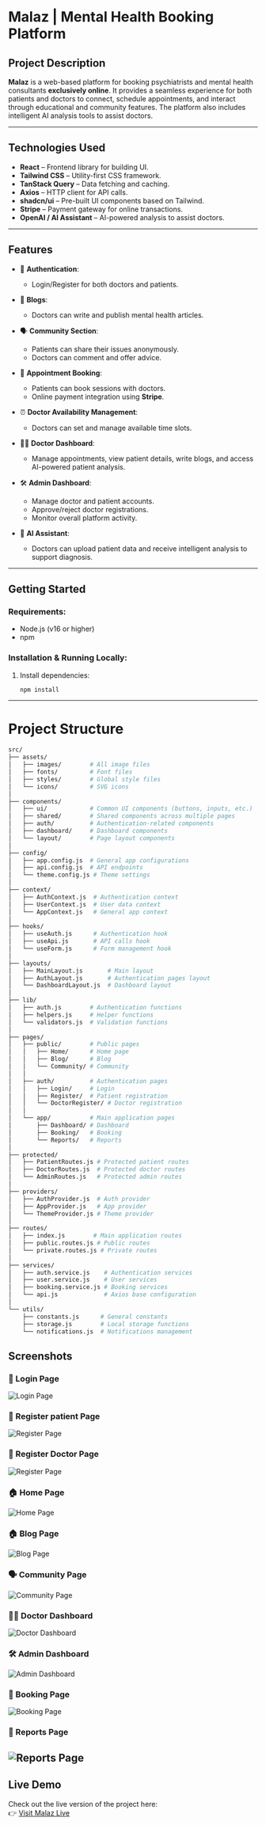 # Malaz | Mental Health Booking Platform

## Project Description

**Malaz** is a web-based platform for booking psychiatrists and mental health consultants **exclusively online**. It provides a seamless experience for both patients and doctors to connect, schedule appointments, and interact through educational and community features. The platform also includes intelligent AI analysis tools to assist doctors.

---

## Technologies Used

- **React** – Frontend library for building UI.
- **Tailwind CSS** – Utility-first CSS framework.
- **TanStack Query** – Data fetching and caching.
- **Axios** – HTTP client for API calls.
- **shadcn/ui** – Pre-built UI components based on Tailwind.
- **Stripe** – Payment gateway for online transactions.
- **OpenAI / AI Assistant** – AI-powered analysis to assist doctors.

---

## Features

- 🔐 **Authentication**:

  - Login/Register for both doctors and patients.

- 📄 **Blogs**:

  - Doctors can write and publish mental health articles.

- 🗣️ **Community Section**:

  - Patients can share their issues anonymously.
  - Doctors can comment and offer advice.

- 📅 **Appointment Booking**:

  - Patients can book sessions with doctors.
  - Online payment integration using **Stripe**.

- ⏰ **Doctor Availability Management**:

  - Doctors can set and manage available time slots.

- 🧑‍⚕️ **Doctor Dashboard**:

  - Manage appointments, view patient details, write blogs, and access AI-powered patient analysis.

- 🛠️ **Admin Dashboard**:

  - Manage doctor and patient accounts.
  - Approve/reject doctor registrations.
  - Monitor overall platform activity.

- 🤖 **AI Assistant**:
  - Doctors can upload patient data and receive intelligent analysis to support diagnosis.

---

## Getting Started

### Requirements:

- Node.js (v16 or higher)
- npm

### Installation & Running Locally:

1. Install dependencies:
   ```bash
   npm install
   ```

---

# Project Structure

```bash
src/
├── assets/
│   ├── images/        # All image files
│   ├── fonts/         # Font files
│   ├── styles/        # Global style files
│   └── icons/         # SVG icons
│
├── components/
│   ├── ui/            # Common UI components (buttons, inputs, etc.)
│   ├── shared/        # Shared components across multiple pages
│   ├── auth/          # Authentication-related components
│   ├── dashboard/     # Dashboard components
│   └── layout/        # Page layout components
│
├── config/
│   ├── app.config.js  # General app configurations
│   ├── api.config.js  # API endpoints
│   └── theme.config.js # Theme settings
│
├── context/
│   ├── AuthContext.js  # Authentication context
│   ├── UserContext.js  # User data context
│   └── AppContext.js   # General app context
│
├── hooks/
│   ├── useAuth.js      # Authentication hook
│   ├── useApi.js       # API calls hook
│   └── useForm.js      # Form management hook
│
├── layouts/
│   ├── MainLayout.js       # Main layout
│   ├── AuthLayout.js       # Authentication pages layout
│   └── DashboardLayout.js  # Dashboard layout
│
├── lib/
│   ├── auth.js        # Authentication functions
│   ├── helpers.js     # Helper functions
│   └── validators.js  # Validation functions
│
├── pages/
│   ├── public/        # Public pages
│   │   ├── Home/      # Home page
│   │   ├── Blog/      # Blog
│   │   └── Community/ # Community
│   │
│   ├── auth/          # Authentication pages
│   │   ├── Login/     # Login
│   │   ├── Register/  # Patient registration
│   │   └── DoctorRegister/ # Doctor registration
│   │
│   └── app/           # Main application pages
│       ├── Dashboard/ # Dashboard
│       ├── Booking/   # Booking
│       └── Reports/   # Reports
│
├── protected/
│   ├── PatientRoutes.js # Protected patient routes
│   ├── DoctorRoutes.js  # Protected doctor routes
│   └── AdminRoutes.js   # Protected admin routes
│
├── providers/
│   ├── AuthProvider.js  # Auth provider
│   ├── AppProvider.js   # App provider
│   └── ThemeProvider.js # Theme provider
│
├── routes/
│   ├── index.js        # Main application routes
│   ├── public.routes.js # Public routes
│   └── private.routes.js # Private routes
│
├── services/
│   ├── auth.service.js    # Authentication services
│   ├── user.service.js    # User services
│   ├── booking.service.js # Booking services
│   └── api.js             # Axios base configuration
│
└── utils/
    ├── constants.js      # General constants
    ├── storage.js        # Local storage functions
    └── notifications.js  # Notifications management
 ```
## Screenshots

### 🔐 Login Page

![Login Page](https://drive.google.com/uc?export=view&id=1iv_kScvrS7tQb3uyXzfJeVDvzXWIdWXe)

### 📝 Register patient Page
![Register Page](https://drive.google.com/uc?export=view&id=1yuCOnHXUTMdlUU6FwUykdFl1jlILKZnV)

### 📝 Register Doctor Page
![Register Page](https://drive.google.com/uc?export=view&id=1jw5DQLkzTIFv47_8RHAGN81NRErh-jux)

### 🏠 Home Page
![Home Page](https://drive.google.com/uc?export=view&id=1A3YUqF8WnrqyiAE_qdrPfypSstS6-6mG)

### 🏠 Blog Page
![Blog Page](https://drive.google.com/uc?export=view&id=1CqjNFRMqOR1UhbK1NmajZKT-J2wnwmmN)

### 🗣️ Community Page
![Community Page](https://drive.google.com/uc?export=view&id=1hr4Sc-VZ8mOTHzvjNZJVDRV7cKxxm0Ll)

### 👨‍⚕️ Doctor Dashboard
![Doctor Dashboard](https://drive.google.com/uc?export=view&id=1XG2wtS6kcQ_UinbHTLR8pyGNVUbZpQWB)

### 🛠️ Admin Dashboard
![Admin Dashboard](https://drive.google.com/uc?export=view&id=1_c-jwAHTh0qCIgLLcMuwskheZUjmC5Wq)

### 📅 Booking Page
![Booking Page](https://drive.google.com/uc?export=view&id=1tTEY2H2LbCiD0HMtNaaCAS56mwfeb0Tn)

### 📅 Reports Page
![Reports Page](https://drive.google.com/uc?export=view&id=1Sh-C8M7e69azRVAvGRKVRns-LvQjdLeA)
---

## Live Demo

Check out the live version of the project here:  
👉 [Visit Malaz Live](https://malaz-iti.vercel.app/)

